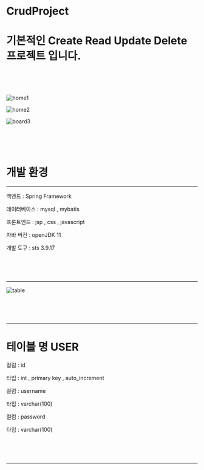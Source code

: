 # CrudProject
<h1>기본적인 Create Read Update Delete 프로젝트 입니다.</h1>
<br/><br/><br/>

![home1](https://github.com/bookbookss6/CrudProject/assets/118971316/b0ca05b4-6b07-4553-8de3-5140a7fe30e7)

![home2](https://github.com/bookbookss6/CrudProject/assets/118971316/36a3b9ae-1e9c-4c7d-934e-db8e28ecdc89)

![board3](https://github.com/bookbookss6/CrudProject/assets/118971316/0c88cfc7-b539-43e6-b86c-bf97cdc7cc75)


<br/><br/><br/>

<h1>개발 환경 </h1>
<hr/>

<p>백엔드 : Spring Framework </p>

<p>데이터베이스 : mysql , mybatis</p>

<p>프론트엔드 : jsp , css , javascript</p>

<p>자바 버전 : openJDK 11</p>

<p>개발 도구 : sts 3.9.17</p>

<br/><br/><br/>
<hr/>

![table](https://github.com/bookbookss6/CrudProject/assets/118971316/a10c2615-ae26-4b7c-839f-a61e6d9f9eca)

<br/><br/><br/>
<hr/>


<h1>테이블 명 USER</h1>

<p>컬럼 : id  </p>
<p>타입 : int , primary key , auto_increment</p>

<p>컬럼 : username </p>
<p>타입 : varchar(100) </p>

<p>컬럼 : password</p>
<p>타입 : varchar(100)</p>

<br/><br/><br/>
<hr/>







